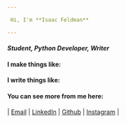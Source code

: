 ```yaml
---

 Hi, I'm **Isaac Feldman**

---
```

#### *Student, Python Developer, Writer*

#### I make things like:


#### I write things like:


#### You can see more from me here:
| [Email](mailto:isaac.c.feldman.23@dartmouth.edu) | [LinkedIn](https://www.linkedin.com/in/isaac-c-feldman/) | [Github](https://github.com/isaac-400) | [Instagram](https://instagram.com/isaac_feldman) |
